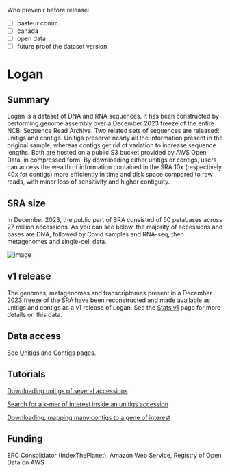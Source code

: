 Who prevenir before release:

- [ ] pasteur comm
- [ ] canada
- [ ] open data
- [ ] future proof the dataset version
      
# Logan

## Summary

Logan is a dataset of DNA and RNA sequences. It has been constructed by performing genome assembly over a December 2023 freeze of the entire NCBI Sequence Read Archive. Two related sets of sequences are released: unitigs and contigs. Unitigs preserve nearly all the information present in the original sample, whereas contigs get rid of variation to increase sequence lengths. Both are hosted on a public S3 bucket provided by AWS Open Data, in compressed form. By downloading either unitigs or contigs, users can access the wealth of information contained in the SRA 10x (respectively 40x for contigs) more efficiently in time and disk space compared to raw reads, with minor loss of sensitivity and higher contiguity.

## SRA size

In December 2023, the public part of SRA consisted of 50 petabases across 27 million accessions. As you can see below, the majority of accessions and bases are DNA, followed by Covid samples and RNA-seq, then metagenomes and single-cell data.

![image](https://github.com/IndexThePlanet/Logan/assets/1218301/3b76ced7-ed01-4842-83f0-d897c0cf7d55)

## v1 release

The genomes, metagenomes and transcriptomes present in a December 2023 freeze of the SRA have been reconstructed and made available as unitigs and contigs as a v1 release of Logan. See the [Stats v1](Stats-v1.md) page for more details on this data.

## Data access

See [Unitigs](Unitigs.md) and [Contigs](Contigs.md) pages.

## Tutorials

[Downloading unitigs of several accessions](Accessions.md)

[Search for a k-mer of interest inside an unitigs accession](Kmer_search.md)

[Downloading, mapping many contigs to a gene of interest](Chickens.md)

## Funding

ERC Consolidator (IndexThePlanet), Amazon Web Service, Registry of Open Data on AWS
